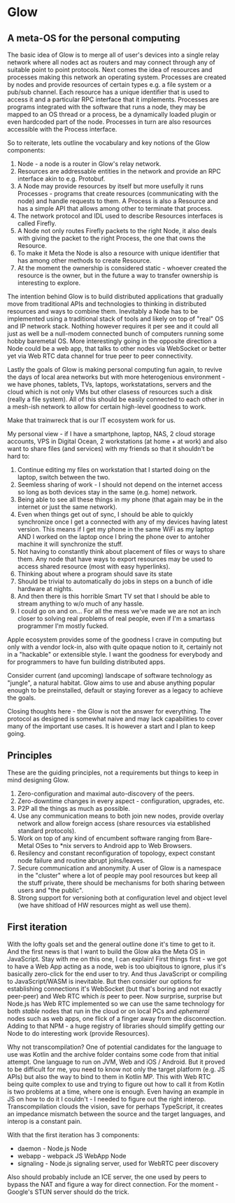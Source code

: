 # Glow

## A meta-OS for the personal computing

The basic idea of Glow is to merge all of user's devices into a single relay network
where all nodes act as routers and may connect through any of suitable point to point protocols. Next comes the idea of resources and processes making this network an operating system. Processes are created by nodes and provide resources of certain types e.g. a file system or a pub/sub channel. Each resource has a unique identifier that is used to access it and a particular RPC interface that it implements. Processes are programs integrated with the software that runs a node, they may be mapped to an OS thread or a process, be a dynamically loaded plugin or even hardcoded part of the node. Processes in turn are also resources accessible with the Process interface.

So to reiterate, lets outline the vocabulary and key notions of the Glow components:
1. Node - a node is a router in Glow's relay network. 
2. Resources are addressable entities in the network and provide an RPC interface akin to e.g. Protobuf.
3. A Node may provide resources by itself but more usefully it runs Processes - programs that create resources (communicating with the node) and handle requests to them. A Process is also a Resource and has a simple API that allows among other to terminate that process.
4. The network protocol and IDL used to describe Resources interfaces is called Firefly.
5. A Node not only routes Firefly packets to the right Node, it also deals with giving the packet to the right Process, the one that owns the Resource.
6. To make it Meta the Node is also a resource with unique identifier that has among other methods to create Resource.
7. At the moment the ownership is considered static - whoever created the resource is the owner, but in the future a way to transfer ownership is interesting to explore.

The intention behind Glow is to build distributed applications that gradually move from traditional APIs and technologies to thinking in distributed resources and ways to combine them. Inevitably a Node has to be implemented using a traditional stack of tools and likely on top of "real" OS and IP network stack. Nothing however requires it per see and it could all just as well be a null-modem connected bunch of computers running some hobby baremetal OS. More interestingly going in the opposite direction a Node could be a web app, that talks to other nodes via WebSocket or better yet via Web RTC data channel for true peer to peer connectivity.

Lastly the goals of Glow is making personal computing fun again, to revive the days of local area networks 
but with more heterogenious environment - we have phones, tablets, TVs, laptops, workstatations, servers and the cloud which is not only VMs but other clasess of resources such a disk (really a file system). All of this should be easily connected to each other in a mesh-ish network to allow for certain high-level goodness to work. 

Make that trainwreck that is our IT ecosystem work for us.

My personal view - if I have a smartphone, laptop, NAS, 2 cloud storage accounts, VPS in Digital Ocean, 2 workstations (at home + at work) and also want to share files (and services) with my friends so that it shouldn't be hard to:

1. Continue editing my files on workstation that I started doing on the laptop, switch between the two. 
2. Seemless sharing of work - I should not depend on the internet access so long as both devices stay in the same (e.g. home) network.
3. Being able to see all these things in my phone (that again may be in the internet or just the same network).
4. Even when things get out of sync, I should be able to quickly synchronize once I get a connected with any of my devices having latest version. This means if I get my phone in the same WiFi as my laptop AND I worked on the laptop once I bring the phone over to antoher machine it will synchronize the stuff.
5. Not having to constantly think about placement of files or ways to share them. Any node that have ways to export resources may be used to access shared resource (most with easy hyperlinks).
6. Thinking about where a program should save its state
7. Should be trivial to automatically do jobs in steps on a bunch of idle hardware at nights.
8. And then there is this horrible Smart TV set that I should be able to stream anything to w/o much of any hassle.
9. I could go on and on... For all the mess we've made we are not an inch closer to solving real problems of real people, even if I'm a smartass programmer I'm mostly fucked. 

Apple ecosystem provides some of the goodness I crave in computing but only with a vendor lock-in, also with quite opaque notion to it, certainly not in a "hackable" or extensible style. I want the goodness for everybody and for programmers to have fun building distributed apps.

Consider current (and upcoming) landscape of software technology as "jungle", a natural habitat.
Glow aims to use and abuse anything popular enough to be preinstalled, default or staying forever as a legacy to achieve the goals.

Closing thoughts here - the Glow is not the answer for everything. The protocol as designed is somewhat naive and may lack capabilities to cover many of the important use cases. It is however a start and I plan to keep going.

## Principles

These are the guiding principles, not a requirements but things to keep in mind designing Glow.

1. Zero-configuration and maximal auto-discovery of the peers.
2. Zero-downtime changes in every aspect - configuration, upgrades, etc.
3. P2P all the things as much as possible.
4. Use any communication means to both join new nodes, provide overlay network and allow foreign access (share resources via established standard protocols).
5. Work on top of any kind of encumbent software ranging from Bare-Metal OSes to *nix servers to Android app to Web Browsers.
6. Resilency and constant reconfiguration of topology, expect constant node failure and routine abrupt joins/leaves.
7. Secure communication and anonymity. A user of Glow is a namespace in the "cluster" where a lot of people may pool resources but keep all the stuff private, there should be mechanisms for both sharing between users and "the public".
8. Strong support for versioning both at configuration level and object level (we have shitload of HW resources might as well use them).

## First iteration

With the lofty goals set and the general outline done it's time to get to it. And the first news is that I want to build the Glow aka the Meta OS in JavaScript. Stay with me on this one, I can explain! First things first - we got to have a Web App acting as a node, web is too ubiqitous to ignore, plus it's basically zero-click for the end user to try. And thus JavaScript or compiling to JavaScript/WASM is inevitable. But then consider our options for establishing connections it's WebSocket (but that's boring and not exactly peer-peer) and Web RTC which *is* peer to peer. Now surprise, surprise but Node.js has Web RTC implemented so we can use the same technology for both *stable* nodes that run in the cloud or on local PCs and *ephemeral* nodes such as web apps, one flick of a finger away from the disconnection. Adding to that NPM - a huge registry of libraries should simplify getting our Node to do interesting work (provide Resources).

Why not transcompilation? One of potential candidates for the language to use was Kotlin and the archive folder contains some code from that initial attempt. One language to run on JVM, Web and iOS / Android. But it proved to be difficult for me, you need to know not only the target platform (e.g. JS APIs) but also the way to bind to them in Kotlin MP. This with Web RTC being quite complex to use and trying to figure out how to call it from Kotlin is two problems at a time, where one is enough. Even having an example in JS on how to do it I couldn't - I needed to figure out the right interop. Transcompilation clouds the vision, save for perhaps TypeScript, it creates an impedance mismatch between the source and the target languages, and interop is a constant pain.

With that the first iteration has 3 components:
* daemon - Node.js Node
* webapp - webpack JS WebApp Node 
* signaling - Node.js signaling server, used for WebRTC peer discovery

Also should probably include an ICE server, the one used by peers to bypass the NAT and figure a way for direct connection. For the moment - Google's STUN server should do the trick.

